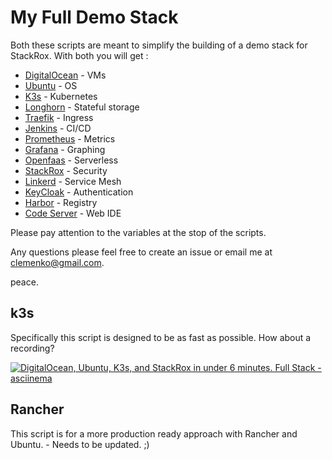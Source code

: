 # My Full Demo Stack

Both these scripts are meant to simplify the building of a demo stack for StackRox. With both you will get :

- [DigitalOcean](http://digitalocean.com) - VMs
- [Ubuntu](http://ubuntu.com) - OS
- [K3s](http://k3s.io) - Kubernetes
- [Longhorn](http://longhorn.io) - Stateful storage
- [Traefik](http://traefik.io) - Ingress
- [Jenkins](http://jenkins.io) - CI/CD
- [Prometheus](http://prometheus.io) - Metrics
- [Grafana](http://grafana.com) - Graphing
- [Openfaas](http://openfaas.com) - Serverless
- [StackRox](http://stackrox.com) - Security
- [Linkerd](http://linkerd.io) - Service Mesh
- [KeyCloak](http://keycloak.org) - Authentication
- [Harbor](http://goharbor.io) - Registry
- [Code Server](https://github.com/cdr/code-server) - Web IDE

Please pay attention to the variables at the stop of the scripts.

Any questions please feel free to create an issue or email me at clemenko@gmail.com.

peace.

## k3s

Specifically this script is designed to be as fast as possible. How about a recording?

[![ DigitalOcean, Ubuntu, K3s, and StackRox in under 6 minutes. Full Stack - asciinema ](https://asciinema.org/a/mGh0936Gl8pmbNkZYFFpKbt6X.png)](https://asciinema.org/a/mGh0936Gl8pmbNkZYFFpKbt6X?autoplay=1)


## Rancher

This script is for a more production ready approach with Rancher and Ubuntu. - Needs to be updated. ;)
